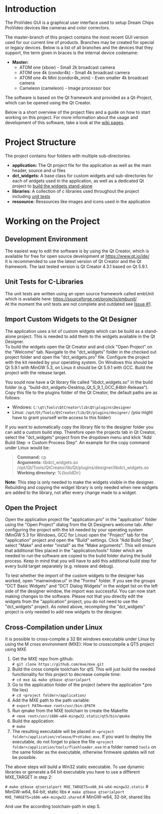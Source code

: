 # Introduction
The ProVideo GUI is a graphical user interface used to setup Dream Chips ProVideo devices like cameras and color correctors.

The master-branch of this project contains the most recent GUI version used for our current line of products. Branches may be created for special or legacy devices. Below is a list of all branches and the devices that they support, the term given in braces is the internal device codename:

* **Master:**
  * ATOM one (xbow) - Small 2k broadcast camera
  * ATOM one 4k (condor4k) - Small 4k broadcast camera
  * ATOM one 4k Mini (condor4k_mini) - Even smaller 4k broadcast camera
  * Cameleon (cameleon) - Image processor box

The software is based on the Qt framework and provided as a Qt-Project, which can be opened using the Qt Creator.

Below is a short overview of the project files and a guide on how to start working on this project. For more information about the usage and development of this software, take a look at the [wiki pages](https://gitlab.com/dreamchip/provideo-gui/wikis/home).

# Project Structure
The project contains four folders with multiple sub-directories:

* **application:** The Qt project file for the application as well as the main header, source and ui files  
* **dct_widgets:** A base class for custom widgets and sub-directories for each of widgets used in the application, as well as a dedicated Qt project to [build the widgets stand-alone](#import-custom-widgets-to-the-qt-designer)
* **libraries:** A collection of c libraries used throughout the project including [unit tests](#unit-tests-for-c-libraries)
* **ressource:** Ressources like images and icons used in the application

# Working on the Project
## Development Environment
The easiest way to edit the software is by using the Qt Creator, which is available for free for open source development at https://www.qt.io/ide/  
It is recommended to use the latest version of Qt Creator and the Qt framework. The last tested version is Qt Creator 4.3.1 based on Qt 5.9.1.

## Unit Tests for C-Libraries
The unit tests are written using an open source framework called embUnit which is available here: https://sourceforge.net/projects/embunit/  
At the moment the unit tests are not complete and outdated see [Issue #1](dreamchip/provideo-gui#1).

## Import Custom Widgets to the Qt Designer
The application uses a lot of custom widgets which can be build as a stand-alone project. This is needed to add them to the widgets available in the Qt Designer.  
To build the widgets open the Qt Creator and and click "Open Project" on the "Welcome" tab. Navigate to the "dct_widgets" folder in the checked out project folder and open the "dct_widgets.pro" file. Configure the project with the kit needed by your operating system. On Windows this should be Qt 5.9.1 with MinGW 5.3, on Linux it should be Qt 5.9.1 with GCC. Build the project with the release target.

You sould now have a Qt library file called "libdct_widgets.so" in the build folder (e.g. "build-dct_widgets-Desktop_Qt_5_9_1_GCC_64bit-Release"). Copy this file to the plugins folder of the Qt Creator, the default paths are as follows:  
* Windows: ```C:\qt\Tools\QtCreator\lib\Qt\plugins\Designer```
* Linux: ```/opt/Qt/Tools/QtCreator/lib/Qt/plugins/designer/``` (you might have to grant yourself write access to this folder)

If you want to automatically copy the library file to the designer folder you can add a custom build step. Therefore open the projects tab in Qt Creator, select the "dct_widgets" project from the dropdown menu and klick "Add Build Step -> Custom Process Step". An example for the copy command under Linux would be:

>**Command:** cp  
>**Arguments:** libdct_widgets.so /opt/Qt/Tools/QtCreator/lib/Qt/plugins/designer/libdct_widgets.so  
>**Working directory:** %{buildDir}

**Note:** This step is only needed to make the widgets visible in the designer. Rebuilding and copying the widget library is only needed when new widgets are added to the library, not after every change made to a widget.

## Open the Project
Open the application project file "application.pro" in the "application" folder using the "Open Project" dialog from the Qt Designers welcome tab. After configuring the project with the kit needed by your operating system (MinGW 5.3 for Windows, GCC for Linux) open the "Project" tab for the "application" project and open the "Build" settings. Click "Add Build Step", select "Make" and enter "install" as the "Make arguments". This will ensure that additional files placed in the "application/tools" folder which are needed to run the software are copied to the build folder during the build process. Keep in mind that you will have to add this additional build step for every build target separately (e.g. release and debug).

To test whether the import of the custom widgets to the designer has worked, open "mainwindow.ui" in the "Forms" folder. If you see the groups "DCT Basic Widgets" and "DCT Dialog Widgets" in the widget list on the left side of the designer window, the import was successful. You can now start making changes to the software. Please not that you directly edit the widgets from the "application" project, you do not need to use the "dct_widgets" project. As noted above, recompiling the "dct_widgets" project is only needed to add new widgets to the designer.

## Cross-Compilation under Linux
It is possible to cross-compile a 32 Bit windows executable under Linux by using the M cross environment (MXE):
How to crosscompile a QT5 project using MXE

1. Get the MXE repo from github:  
   ```# git clone https://github.com/mxe/mxe.git```
2. Build the cross compile toolchain for qt5. This will just build the needed functionality for this project to decrease compile time:  
   ```# cd mxe && make qtbase qtserialport```
3. Go to the application folder of the project (where the application *.pro file lies)  
   ```# cd <project folder>/application/```
4. Add the MXE path to the path variable:  
   ```# export PATH=<mxe root>/usr/bin:$PATH```
5. Run qmake from the MXE toolchain to create the Makefile  
   ```# <mxe root>/usr/i686-w64-mingw32.static/qt5/bin/qmake```
6. Build the application:  
   ```# make```
7. The resulting executable will be placed in ```<project folder>/application/release/ProVideo.exe```. If you want to deploy the executable, do not forget to place the file ```<project folder>/application/tools/flashloader.exe``` in a folder named ```tools``` on the same folder as the executable, otherwise firmware updates will not be possible.

The above steps will build a Win32 static executable. To use dynamic libraries or generate a 64 bit executable you have to use a different MXE_TARGET in step 2:

```# make qtbase qtserialport MXE_TARGETS=x86_64-w64-mingw32.static``` 	# MinGW-w64, 64-bit, static libs
```# make qtbase qtserialport MXE_TARGETS=i686-w64-mingw32.shared```   	# MinGW-w64, 32-bit, shared libs

And use the according toolchain-path in step 5.
